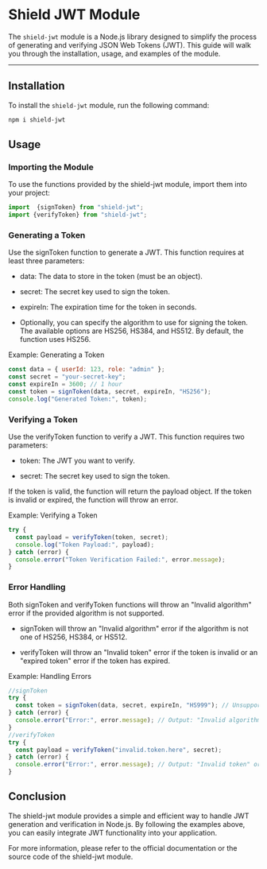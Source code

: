 # Shield JWT Module

The `shield-jwt` module is a Node.js library designed to simplify the process of generating and verifying JSON Web Tokens (JWT). This guide will walk you through the installation, usage, and examples of the module.

---

## Installation

To install the `shield-jwt` module, run the following command:

```bash
npm i shield-jwt
```
## Usage
### Importing the Module
To use the functions provided by the shield-jwt module, import them into your project:
```js
import  {signToken} from "shield-jwt";
import {verifyToken} from "shield-jwt";
```
### Generating a Token
Use the signToken function to generate a JWT. This function requires at least three parameters:

- data: The data to store in the token (must be an object).

- secret: The secret key used to sign the token.

- expireIn: The expiration time for the token in seconds.

- Optionally, you can specify the algorithm to use for signing the token. The available options are HS256, HS384, and HS512. By default, the function uses HS256.

Example: Generating a Token
```js
const data = { userId: 123, role: "admin" };
const secret = "your-secret-key";
const expireIn = 3600; // 1 hour
const token = signToken(data, secret, expireIn, "HS256");
console.log("Generated Token:", token);
```
### Verifying a Token
Use the verifyToken function to verify a JWT. This function requires two parameters:

- token: The JWT you want to verify.

- secret: The secret key used to sign the token.

If the token is valid, the function will return the payload object. If the token is invalid or expired, the function will throw an error.

Example: Verifying a Token
```js
try {
  const payload = verifyToken(token, secret);
  console.log("Token Payload:", payload);
} catch (error) {
  console.error("Token Verification Failed:", error.message);
}
```
### Error Handling
Both signToken and verifyToken functions will throw an "Invalid algorithm" error if the provided algorithm is not supported.

- signToken will throw an "Invalid algorithm" error if the algorithm is not one of HS256, HS384, or HS512.

- verifyToken will throw an "Invalid token" error if the token is invalid or an "expired token" error if the token has expired.

Example: Handling Errors
```js
//signToken
try {
  const token = signToken(data, secret, expireIn, "HS999"); // Unsupported algorithm
} catch (error) {
  console.error("Error:", error.message); // Output: "Invalid algorithm"
}
//verifyToken
try {
  const payload = verifyToken("invalid.token.here", secret);
} catch (error) {
  console.error("Error:", error.message); // Output: "Invalid token" or "expired token"
}
```
## Conclusion
The shield-jwt module provides a simple and efficient way to handle JWT generation and verification in Node.js. By following the examples above, you can easily integrate JWT functionality into your application.

For more information, please refer to the official documentation or the source code of the shield-jwt module.
